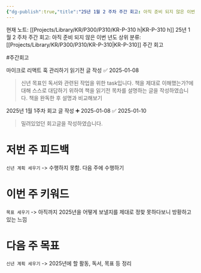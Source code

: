```yaml
---
{"dg-publish":true,"title":"25년 1월 2 주차 주간 회고: 아직 준비 되지 않은 이번 년도","description":"25년으로 바뀐 후 첫 주였습니다.","permalink":"/projects/library/kr/p300/p310/kr-p-310-h/","dgPassFrontmatter":true,"noteIcon":"0","created":"2025-01-10T23:14:07.279+09:00","updated":"2025-03-18T11:08:39.608+09:00"}
---
```


현재 노트: [[Projects/Library/KR/P300/P310/KR-P-310 h\|KR-P-310 h]] 25년 1월 2 주차 주간 회고: 아직 준비 되지 않은 이번 년도
상위 분류: [[Projects/Library/KR/P300/P310/KR-P-310\|KR-P-310]] 주간 회고

#주간회고 



마이크로 리액트 훅 관리하기 읽기전 글 작성 ✅ 2025-01-08
> 신년 목표인 독서와 관련된 작업을 위한 task입니다. 책을 제대로 이해했는가?에 대해 스스로 대답하기 위하여 책을 읽기전 목차를 설명하는 글을 작성하였습니다. 책을 완독한 후 설명과 비교해보기


2025년 1월 1주차 회고 글 작성 ➕ 2025-01-08 ✅ 2025-01-10
> 밀려있었던 회고글을 작성하였습니다.


# 저번 주 피드백
`신년 계획 세우기` -> 수행하지 못함. 다음 주에 수행하기
# 이번 주 키워드
`목표 세우기` -> 아직까지 2025년을 어떻게 보낼지를 제대로 정핮 못하다보니 방황하고 있는 느낌

# 다음 주 목표
`신년 계획 세우기` -> 2025년에 할 활동, 독서, 목표 등 정리
